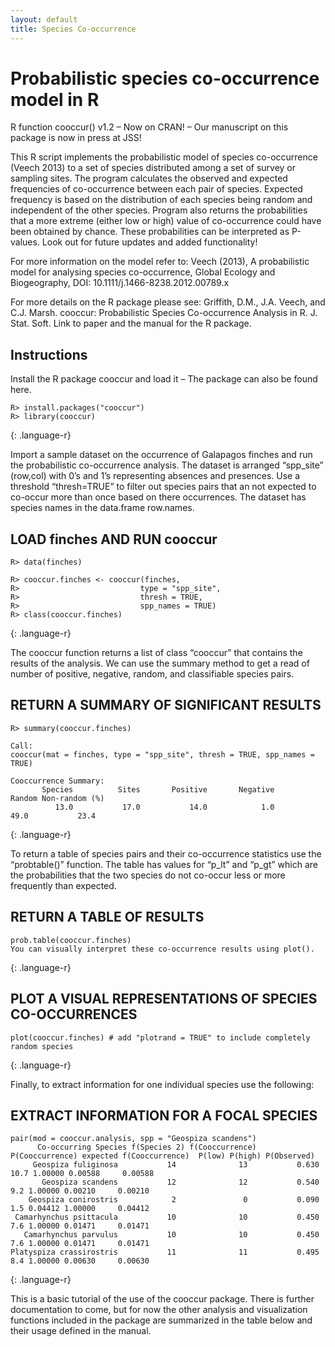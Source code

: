```yaml
---
layout: default
title: Species Co-occurrence
---
```


# Probabilistic species co-occurrence model in R
R function cooccur() v1.2 – Now on CRAN! – Our manuscript on this package is now in press at JSS!
 

This R script implements the probabilistic model of species co-occurrence (Veech 2013) to a set of species distributed among a set of survey or sampling sites. The program calculates the observed and expected frequencies of co-occurrence between each pair of species. Expected frequency is based on the distribution of each species being random and independent of the other species. Program also returns the probabilities that a more extreme (either low or high) value of co-occurrence could have been obtained by chance. These probabilities can be interpreted as P-values. Look out for future updates and added functionality!

For more information on the model refer to: Veech (2013), A probabilistic model for analysing species co-occurrence, Global Ecology and Biogeography, DOI: 10.1111/j.1466-8238.2012.00789.x

For more details on the R package please see: Griffith, D.M., J.A. Veech, and C.J. Marsh. cooccur: Probabilistic Species Co-occurrence Analysis in R. J. Stat. Soft. Link to paper and the manual for the R package.

## Instructions
Install the R package cooccur and load it – The package can also be found here.

~~~
R> install.packages("cooccur")
R> library(cooccur)
~~~
{: .language-r}

Import a sample dataset on the occurrence of Galapagos finches and run the probabilistic co-occurrence analysis. The dataset is arranged “spp_site” (row,col) with 0’s and 1’s representing absences and presences. Use a threshold “thresh=TRUE” to filter out species pairs that an not expected to co-occur more than once based on there occurrences. The dataset has species names in the data.frame row.names.


## LOAD finches AND RUN cooccur
 
~~~
R> data(finches)
 
R> cooccur.finches <- cooccur(finches,
R>                           type = "spp_site",
R>                           thresh = TRUE,
R>                           spp_names = TRUE)
R> class(cooccur.finches)
~~~
{: .language-r}

The cooccur function returns a list of class “cooccur” that contains the results of the analysis. We can use the summary method to get a read of number of positive, negative, random, and classifiable species pairs.

## RETURN A SUMMARY OF SIGNIFICANT RESULTS

~~~
R> summary(cooccur.finches)

Call:
cooccur(mat = finches, type = "spp_site", thresh = TRUE, spp_names = TRUE)
 
Cooccurrence Summary:
       Species          Sites       Positive       Negative         Random Non-random (%)
          13.0           17.0           14.0            1.0           49.0           23.4
~~~
{: .language-r}          
          
To return a table of species pairs and their co-occurrence statistics use the “probtable()” function. The table has values for “p_lt” and “p_gt” which are the probabilities that the two species do not co-occur less or more frequently than expected.

## RETURN A TABLE OF RESULTS

~~~
prob.table(cooccur.finches)
You can visually interpret these co-occurrence results using plot().
~~~
{: .language-r}  

## PLOT A VISUAL REPRESENTATIONS OF SPECIES CO-OCCURRENCES

~~~
plot(cooccur.finches) # add "plotrand = TRUE" to include completely random species
~~~
{: .language-r} 

Finally, to extract information for one individual species use the following:

## EXTRACT INFORMATION FOR A FOCAL SPECIES

~~~
pair(mod = cooccur.analysis, spp = "Geospiza scandens")
      Co-occurring Species f(Species 2) f(Cooccurrence) P(Cooccurrence) expected f(Cooccurrence)  P(low) P(high) P(Observed)
     Geospiza fuliginosa           14              13           0.630                     10.7 1.00000 0.00588     0.00588
       Geospiza scandens           12              12           0.540                      9.2 1.00000 0.00210     0.00210
    Geospiza conirostris            2               0           0.090                      1.5 0.04412 1.00000     0.04412
 Camarhynchus psittacula           10              10           0.450                      7.6 1.00000 0.01471     0.01471
   Camarhynchus parvulus           10              10           0.450                      7.6 1.00000 0.01471     0.01471
Platyspiza crassirostris           11              11           0.495                      8.4 1.00000 0.00630     0.00630
~~~
{: .language-r}

This is a basic tutorial of the use of the cooccur package. There is further documentation to come, but for now the other analysis and visualization functions included in the package are summarized in the table below and their usage defined in the manual.



